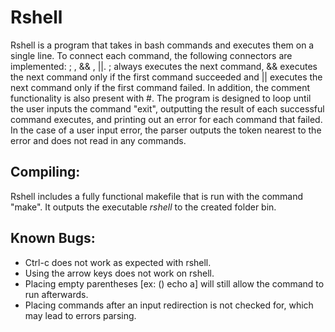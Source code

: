 # Rshell
  Rshell is a program that takes in bash commands and executes them on a single line. To connect each command, the following connectors are implemented: ; , && , ||. ; always executes the next command, && executes the next command only if the first command succeeded and || executes the next command only if the first command failed. In addition, the comment functionality is also present with #. The program is designed to loop until the user inputs the command "exit", outputting the result of each successful command executes, and printing out an error for each command that failed. In the case of a user input error, the parser outputs the token nearest to the error and does not read in any commands.

## Compiling:
  Rshell includes a fully functional makefile that is run with the command "make". It outputs the executable *rshell* to the created folder bin.

## Known Bugs:
  - Ctrl-c does not work as expected with rshell.
  - Using the arrow keys does not work on rshell.
  - Placing empty parentheses [ex: () echo a] will still allow the command to run afterwards.
  - Placing commands after an input redirection is not checked for, which may lead to errors parsing.
